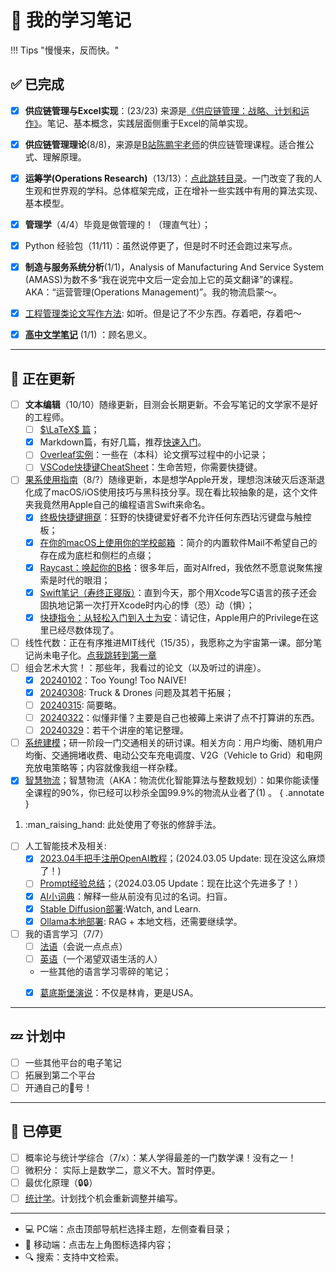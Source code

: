 # 📒 我的学习笔记

!!! Tips "慢慢来，反而快。"


## ✅ 已完成

- [x] **供应链管理与Excel实现**：(23/23) 来源是[《供应链管理：战略、计划和运作》](https://book.douban.com/subject/26301351/)。笔记、基本概念，实践层面侧重于Excel的简单实现。
- [x] **供应链管理理论**(8/8)，来源是[B站陈鹏宇老师](https://space.bilibili.com/28238054)的供应链管理课程。适合推公式、理解原理。
- [x] **运筹学(Operations Research)**（13/13）：[点此跳转目录](./OR/index.md)。一门改变了我的人生观和世界观的学科。总体框架完成，正在增补一些实践中有用的算法实现、基本模型。
- [x] **管理学**（4/4）毕竟是做管理的！（理直气壮）；
- [x] Python 经验包（11/11）：虽然说停更了，但是时不时还会跑过来写点。
- [x] **制造与服务系统分析**(1/1)，Analysis of Manufacturing And Service System (AMASS)为数不多“我在说完中文后一定会加上它的英文翻译”的课程。AKA：“运营管理(Operations Management)”。我的物流启蒙～。
- [x] [工程管理类论文写作方法](./MEMEssay/Class1.md): 如听。但是记了不少东西。存着吧，存着吧～
- [x] [**高中文学笔记**](./HighSchool.md) (1/1) ：顾名思义。


------

## 🐌 正在更新

- [ ] **文本编辑**（10/10）随缘更新，目测会长期更新。不会写笔记的文学家不是好的工程师。
    - [ ] [$\LaTeX$ 篇](./TextEdit/LaTeX/LatexNotes.md)；
    - [x] Markdown篇，有好几篇，推荐[快速入门](./TextEdit/Markdown/MarkdownQuickStart.md)。
    - [ ] [Overleaf实例](./TextEdit/LaTeX/Overleaf.md)：一些在（本科）论文撰写过程中的小记录；
    - [ ] [VSCode快捷键CheatSheet](./Vscode/keys.md)：生命苦短，你需要快捷键。
- [ ] [果系使用指南](./Swift/SwiftBasics.md)（8/?）随缘更新，本是想学Apple开发，理想泡沫破灭后逐渐退化成了macOS/iOS使用技巧与黑科技分享。现在看比较抽象的是，这个文件夹我竟然用Apple自己的编程语言Swift来命名。
    - [x] [终极快捷键拥趸](./Swift/Keyshortcuts.md)：狂野的快捷键爱好者不允许任何东西玷污键盘与触控板；
    - [x] [在你的macOS上使用你的学校邮箱](./Swift/About_mail.md) ：简介的内置软件Mail不希望自己的存在成为底栏和侧栏的点缀；
    - [x] [Raycast：唤起你的B格](./Swift/Ray.md)：很多年后，面对Alfred，我依然不愿意说聚焦搜索是时代的眼泪；
    - [x] [Swift笔记（寿终正寝版）](./Swift/SwiftBasics.md)：直到今天，那个用Xcode写C语言的孩子还会固执地记第一次打开Xcode时内心的悸（恐）动（惧）；
    - [x] [快捷指令：从轻松入门到入土为安](./Swift/Shortcuts.md)：请记住，Apple用户的Privilege在这里已经尽数体现了。
- [ ] 线性代数：正在有序推进MIT线代（15/35），我愿称之为宇宙第一课。部分笔记尚未电子化。[点我跳转到第一章](./LinearAlgebra/MIT_course_1.md)
- [ ] 组会艺术大赏！：那些年，我看过的论文（以及听过的讲座）。
    - [x] [20240102](./TeamMeeting/Articles.md)：Too Young! Too NAIVE! 
    - [x] [20240308](./TeamMeeting/0308Prep.md): Truck & Drones 问题及其若干拓展；
    - [ ] [20240315](./TeamMeeting/0315Prep.md): 简要略。
    - [ ] [20240322](./TeamMeeting/0322Prep.md)：似懂非懂？主要是自己也被薅上来讲了点不打算讲的东西。
    - [ ] [20240329](./TeamMeeting/0329Prep.md)：若干个讲座的笔记整理。
- [ ] [系统建模](./Symposium/0922Fri.md)；研一阶段一门交通相关的研讨课。相关方向：用户均衡、随机用户均衡、交通拥堵收费、电动公交车充电调度、V2G（Vehicle to Grid）和电网充放电策略等；内容就像我组一样杂糅。
- [x] [智慧物流](./IntelligentLogistics/IntelligentLogistics1.md)；智慧物流（AKA：物流优化智能算法与整数规划）：如果你能读懂全课程的90%，你已经可以秒杀全国99.9%的物流从业者了(1) 。
{ .annotate }

1.  :man_raising_hand: 此处使用了夸张的修辞手法。


- [ ] 人工智能技术及相关:
    - [x] [2023.04手把手注册OpenAI教程](./ChatGPT/Register.md)；(2024.03.05 Update: 现在没这么麻烦了！)
    - [ ] [Prompt经验总结](./ChatGPT/Prompt1.md)；（2024.03.05 Update：现在比这个先进多了！）
    - [x] [AI小词典](./ChatGPT/Knowledge/Terms.md)：解释一些从前没有见过的名词。扫盲。
    - [x] [Stable Diffusion部署](./ChatGPT/StableDiffusion.md):Watch, and Learn. 
    - [x] [Ollama本地部署](./ChatGPT/Ollama.md): RAG + 本地文档，还需要继续学。
- [ ] 我的语言学习（7/7）
    - [ ] [法语](./English/French.md)（会说一点点点）
    - [ ] [英语](./English/English.md)（一个渴望双语生活的人） 
    - 一些其他的语言学习零碎的笔记；
    - [x] [葛底斯堡演说](./English/Gettysburg_Address.md)：不仅是林肯，更是USA。


------


## 💤 计划中


- [ ] 一些其他平台的电子笔记
- [ ] 拓展到第二个平台
- [ ] 开通自己的👸号！

-----


## 🤡 已停更

- [ ] 概率论与统计学综合（7/x）：某人学得最差的一门数学课！没有之一！
- [ ] 微积分： 实际上是数学二，意义不大。暂时停更。
- [ ] 最优化原理（🔒🔒）
- [ ] [统计学](./Statistics/Basics.md)。计划找个机会重新调整并编写。

-----

- 💻 PC端：点击顶部导航栏选择主题，左侧查看目录；
- 📱 移动端：点击左上角图标选择内容；
- 🔍 搜索：支持中文检索。
